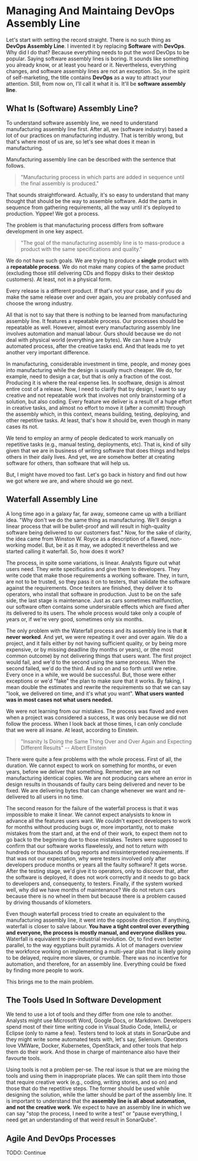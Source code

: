 # Managing And Maintaing DevOps Assembly Line

Let's start with setting the record straight. There is no such thing as **DevOps Assembly Line**. I invented it by replacing **Software** with **DevOps**. Why did I do that? Because everything needs to put the word DevOps to be popular. Saying software assembly lines is boring. It sounds like something you already know, or at least you heard or it. Nevertheless, everything changes, and software assembly lines are not an exception. So, in the spirit of self-marketing, the title contains **DevOps** as a way to attract your attention. Still, from now on, I'll call it what it is. It'll be **software assembly line**.

## What Is (Software) Assembly Line?

To understand software assembly line, we need to understand manufacturing assembly line first. After all, we (software industry) based a lot of our practices on manufacturing industry. That is terribly wrong, but that's where most of us are, so let's see what does it mean in manufacturing.

Manufacturing assembly line can be described with the sentence that follows.

> "Manufacturing process in which parts are added in sequence until the final assembly is produced."

That sounds straightforward. Actually, it's so easy to understand that many thought that should be the way to assemble software. Add the parts in sequence from gathering requirements, all the way until it's deployed to production. Yippee! We got a process.

The problem is that manufacturing process differs from software development in one key aspect.

> "The goal of the manufacturing assembly line is to mass-produce a product with the same specifications and quality."

We do not have such goals. We are trying to produce a **single** product with a **repeatable process**. We do not make many copies of the same product (excluding those still delivering CDs and floppy disks to their desktop customers). At least, not in a physical form.

Every release is a different product. If that's not your case, and if you do make the same release over and over again, you are probably confused and choose the wrong industry.

All that is not to say that there is nothing to be learned from manufacturing assembly line. It features a repeatable process. Our processes should be repeatable as well. However, almost every manufacturing assembly line involves automation and manual labour. Ours should because we do not deal with physical world (everything are bytes). We can have a truly automated process, after the creative tasks end. And that leads me to yet another very important difference.

In manufacturing, considerable investment in time, people, and money goes into manufacturing while the design is usually much cheaper. We do, for example, need to design a car, but that is only a fraction of the cost. Producing it is where the real expense lies. In sooftware, design is almost entire cost of a release. Now, I need to clarify that by design, I want to say creative and not repeatable work that involves not only brainstorming of a solution, but also coding. Every feature we deliver is a result of a huge effort in creative tasks, and almost no effort to move it (after a committ) through the assembly which, in this context, means building, testing, deploying, and other repetitive tasks. At least, that's how it should be, even though in many cases its not.

We tend to employ an army of people dedicated to work manually on repetitive tasks (e.g., manual testing, deployments, etc). That is, kind of silly given that we are in business of writing software that does things and helps others in their daily lives. And yet, we are somehow better at creating software for others, than software that will help us.

But, I might have moved too fast. Let's go back in history and find out how we got where we are, and where should we go next.

## Waterfall Assembly Line

A long time ago in a galaxy far, far away, someone came up with a brilliant idea. "Why don't we do the same thing as manufacturing. We'll design a linear process that will be bullet-proof and will result in high-quality software being delivered to our customers fast." Now, for the sake of clarity, the idea came from Winston W. Royce as a description of a flawed, non-working model. But, be it as it may, we adopted it nevertheless and we started calling it waterfall. So, how does it work?

The process, in spite some variations, is linear. Analysts figure out what users need. They write specificatins and give them to developers. They write code that make those requirements a working software. They, in turn, are not to be trusted, so they pass it on to testers, that validate the software against the requirements. Once testers are finished, they deliver it to operators, who install that software in production. Just to be on the safe side, the last stage is maintenance. Just as cars sometimes mallfunction, our software often contains some undersirable effects which are fixed after its delivered to its users. The whole process would take only a couple of years or, if we're very good, sometimes only six months.

The only problem with the Waterfall process and its assembly line is that **it never worked**. And yet, we were repeating it over and over again. We do a project, and it fails either by not having sufficient quality, or by being more expensive, or by missing deadline (by months or years), or (the most common outcome) by not delivering things that users want. The first project would fail, and we'd to the second using the same process. When the second failed, we'd do the third. And so on and so forth until we retire. Every once in a while, we would be successful. But, those were either exceptions or we'd "fake" the plan to make sure that it works. By faking, I mean double the estimates and rewrite the requirements so that we can say "look, we delivered on time, and it's what you want". **What users wanted was in most cases not what users needed.**

We were not learning from our mistakes. The process was flaved and even when a project was considered a success, it was only because we did not follow the process. When I look back at those times, I can only conclude that we were all insane. At least, according to Einstein.

> "Insanity Is Doing the Same Thing Over and Over Again and Expecting Different Results" -- Albert Einstein

There were quite a few problems with the whole process. First of all, the duration. We cannot expect to work on something for months, or even years, before we deliver that something. Remember, we are not manufacturing identical copies. We are not producing cars where an error in design results in thousands of faulty cars being delivered and never to be fixed. We are delivering bytes that can change whenever we want and re-delivered to all users in no time.

The second reason for the failure of the waterfall process is that it was impossible to make it linear. We cannot expect analysists to know in advance all the features users want. We couldn't expect developers to work for months without producing bugs or, more importantly, not to make mistakes from the start and, at the end of their work, to expect them not to go back to the beginning due to those mistakes. Testers were supposed to confirm that our software works flawelessly, and not to return with hundreds or thousands of bug reports and missinterpreted requirements. If that was not our expectation, why were testers involved only after developers produce months or years all the faulty software? It gets worse. After the testing stage, we'd give it to operators, only to discover that, after the software is deployed, it does not work correctly and it needs to go back to developers and, consequenty, to testers. Finally, if the system worked well, why did we have months of maintenance? We do not return cars because there is no wheel in them but because there is a problem caused by driving thousands of kilometers.

Even though waterfall process tried to create an equivalent to the manufacturing assembly line, it went into the opposite direction. If anything, waterfall is closer to salve labour. **You have a tight control over everything and everyone, the process is mostly manual, and everyone dislikes you.** Waterfall is equivalent to pre-industrial revolution. Or, to find even better parallel, to the way egyptians built pyramids. A lot of managers overview the workforce working on implementing a multi-year plan that is likely going to be delayed, require more slaves, or crumble. There was no incentive for automation, and therefore, for an assembly line. Everything could be fixed by finding more people to work.

This brings me to the main problem.

## The Tools Used In Software Development

We tend to use a lot of tools and they differ from one role to another. Analysts might use Microsoft Word, Google Docs, or Markdown. Developers spend most of their time writing code in Visual Studio Code, IntelliJ, or Eclipse (only to name a few). Testers tend to look at stats in SonarQube and they might write some automated tests with, let's say, Selenium. Operators love VMWare, Docker, Kubernetes, OpenStack, and other tools that help them do their work. And those in charge of maintenance also have their favourte tools.

Using tools is not a problem per-se. The real issue is that we are mixing the tools and using them in inappropriate places. We can split them into those that require creative work (e.g., coding, writing stories, and so on) and those that do the repetitive steps. The former should be used while designing the solution, while the latter should be part of the assembly line. It is important to understand that the **assembly line is all about automation, and not the creative work**. We expect to have an assembly line in which we can say "stop the process, I need to write a test" or "pause everything, I need get an understanding of that weird result in SonarQube".

## Agile And DevOps Processes

TODO: Continue
